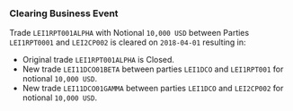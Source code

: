 ### Clearing Business Event

Trade `LEI1RPT001ALPHA` with Notional `10,000 USD` between Parties `LEI1RPT0001` and `LEI2CP002` is cleared on `2018-04-01` resulting in:
- Original trade `LEI1RPT001ALPHA` is Closed.
- New trade `LEI11DCO01BETA` between parties `LEI1DCO` and `LEI1RPT001` for notional `10,000 USD`.
- New trade `LEI11DCO01GAMMA` between parties `LEI1DCO` and `LEI2CP002` for notional `10,000 USD`.
